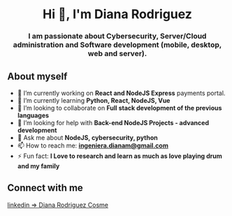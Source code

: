 <h1 align="center">Hi 👋, I'm Diana Rodriguez </h1>
<h3 align="center">I am passionate about Cybersecurity, Server/Cloud administration and Software development (mobile, desktop, web and server).</h3>

## About myself
- 🔭 I’m currently working on **React and NodeJS Express** payments portal.
- 🌱 I’m currently learning **Python, React, NodeJS, Vue**
- 👯 I’m looking to collaborate on **Full stack development of the previous languages**
- 🤔 I’m looking for help with **Back-end NodeJS Projects - advanced development**
- 💬 Ask me about **NodeJS, cybersecurity, python**
- 📫 How to reach me: **ingeniera.dianam@gmail.com**
- ⚡ Fun fact: **I Love to research and learn as much as love playing drum and my family**

## Connect with me
 [linkedin => Diana Rodriguez Cosme](https://www.linkedin.com/in/dianarodriguezcosme)

